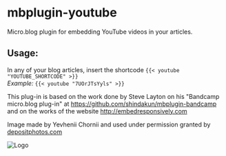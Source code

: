 # mbplugin-youtube
Micro.blog plugin for embedding YouTube videos in your articles.

## Usage:

In any of your blog articles, insert the shortcode `{{< youtube "YOUTUBE_SHORTCODE" >}}`  
*Example:* `{{< youtube "7UOrJTsYyls" >}}`  

This plug-in is based on the work done by Steve Layton on his "Bandcamp micro.blog plug-in" at <https://github.com/shindakun/mbplugin-bandcamp> and on the works of the website <http://embedresponsively.com>

Image made by Yevhenii Chornii and used under permission granted by [depositphotos.com](https://www.depositphotos.com)

![Logo](https://github.com/fmaida/mbplugin-youtube/blob/main/screenshot.jpg?raw=true)

